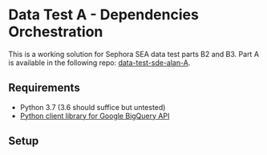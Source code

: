 # Data Test A - Dependencies Orchestration

This is a working solution for Sephora SEA data test parts B2 and B3. Part A is available in the following repo: [data-test-sde-alan-A](https://github.com/emailayuen/data-test-sde-alan-A).

## Requirements

* Python 3.7 (3.6 should suffice but untested)
* [Python client library for Google BigQuery API](https://cloud.google.com/bigquery/docs/reference/libraries) 

## Setup

